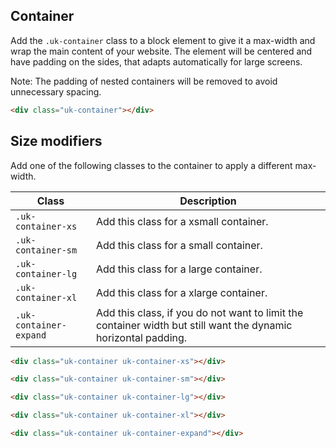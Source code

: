 ## Container

Add the `.uk-container` class to a block element to give it a max-width and wrap the main content of your website. The element will be centered and have padding on the sides, that adapts automatically for large screens.

Note: The padding of nested containers will be removed to avoid unnecessary spacing.

```html
<div class="uk-container"></div>
```

## Size modifiers

Add one of the following classes to the container to apply a different max-width.

| Class                  | Description                                                                                                    |
| ---------------------- | -------------------------------------------------------------------------------------------------------------- |
| `.uk-container-xs`     | Add this class for a xsmall container.                                                                         |
| `.uk-container-sm`     | Add this class for a small container.                                                                          |
| `.uk-container-lg`     | Add this class for a large container.                                                                          |
| `.uk-container-xl`     | Add this class for a xlarge container.                                                                         |
| `.uk-container-expand` | Add this class, if you do not want to limit the container width but still want the dynamic horizontal padding. |

```html
<div class="uk-container uk-container-xs"></div>

<div class="uk-container uk-container-sm"></div>

<div class="uk-container uk-container-lg"></div>

<div class="uk-container uk-container-xl"></div>

<div class="uk-container uk-container-expand"></div>
```
